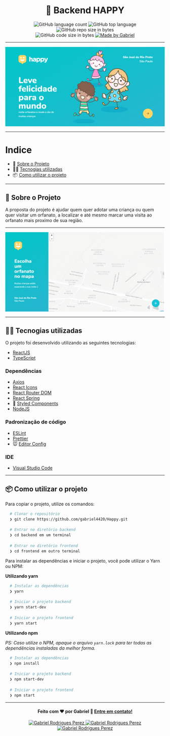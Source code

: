 <h1 align="center">
  🚀️ Backend HAPPY
</h1>

<p align="center">
   <img alt="GitHub language count" src="https://img.shields.io/github/languages/count/gabriel4420/Happy">

  <img alt="GitHub top language" src="https://img.shields.io/github/languages/top/gabriel4420/Happy?logo=html">

  <img alt="GitHub repo size in bytes" src="https://img.shields.io/github/repo-size/gabriel4420/Happy?color=green">

  <br>

  <img alt="GitHub code size in bytes" src="https://img.shields.io/github/last-commit/gabriel4420/Happy">

  <a href="https://www.linkedin.com/in/gabriel-rodrigues-perez-2069b072/">
    <img alt="Made by Gabriel" src="https://img.shields.io/badge/made%20by-Gabriel-%2304D361">
  </a>
</p>

---

 <p align="center">
  <img alt="imagem da Aplicação" src="./assets/principal.png" />
</p> 

---

# Indice

- :rocket: [Sobre o Projeto](#rocket-sobre-o-projeto)
- 👨‍💻️ [Tecnogias utilizadas](#%EF%B8%8F-tecnogias-utilizadas)
- 📦️ [Como utilizar o projeto](#%EF%B8%8F-como-utilizar-o-projeto)
---

## :rocket: Sobre o Projeto

A proposta do projeto é ajudar quem quer adotar uma criança ou quem quer visitar um orfanato, a localizar e até mesmo marcar uma visita ao orfanato mais proximo de sua região.

---

 <p align="center">
  <img alt="imagem da Aplicação" src="./assets/map.png" />
</p> 

---

## 👨‍💻️ Tecnogias utilizadas

O projeto foi desenvolvido utilizando as seguintes tecnologias:

- [ReactJS](https://reactjs.org/)
- [TypeScript](https://www.typescriptlang.org/)

### Dependências

  - [Axios](https://github.com/axios/axios)
  - [React Icons](https://react-icons.github.io/react-icons/)
  - [React Router DOM](https://github.com/ReactTraining/react-router#readme)
  - [React Spring](https://www.react-spring.io/)
  - :nail_care: [Styled Components](https://styled-components.com/)
  - [NodeJS](https://node.com.br)
	
### Padronização de código

  - [ESLint](https://eslint.org/)
  - [Prettier](https://prettier.io/)
  - :mouse: [Editor Config](https://editorconfig.org/)

### IDE

  - [Visual Studio Code](https://code.visualstudio.com/)

---

## 📦️ Como utilizar o projeto

Para copiar o projeto, utilize os comandos:

```bash
  # Clonar o repositório
  ❯ git clone https://github.com/gabriel4420/Happy.git

  # Entrar no diretório backend
  ❯ cd backend em um terminal
  
  # Entrar no diretório frontend
  ❯ cd frontend em outro terminal
```
Para instalar as dependências e iniciar o projeto, você pode utilizar o Yarn ou NPM:

**Utilizando yarn**

```bash
  # Instalar as dependências
  ❯ yarn

  # Iniciar o projeto backend
  ❯ yarn start-dev

  # Iniciar o projeto frontend
  ❯ yarn start
```

**Utilizando npm**

*PS: Caso utilize o NPM, apaque o arquivo `yarn.lock` para ter todas as dependências instaladas da melhor forma.*

```bash
  # Instalar as dependências
  ❯ npm install

  # Iniciar o projeto backend
  ❯ npm start-dev

  # Iniciar o projeto frontend
  ❯ npm start
```

---

<h4 align="center">
  Feito com ❤️ por Gabriel 👋️ <a href="mailto:gabriel_rodrigues_perez@hotmail.com">Entre em contato!</a>
</h4>

<p align="center">
  <a href="https://www.linkedin.com/in/gabriel-rodrigues-perez-2069b072/">
    <img alt="Gabriel Rodrigues Perez" src="https://img.shields.io/badge/LinkedIn-Gabriel_Rodrigues-0e76a8?style=flat&logoColor=white&logo=linkedin">
  </a>
  <a href="https://www.facebook.com/gabriel.rodrigues.perez">
    <img alt="Gabriel Rodrigues Perez" src="https://img.shields.io/badge/Facebook-Gabriel_Rodrigues-1778F2?style=flat&logoColor=white&logo=facebook">
  </a>
  <a href="https://www.instagram.com/gabriel_rodrigues_perez/">
    <img alt="Gabriel Rodrigues Perez" src="https://img.shields.io/badge/Instagram-@gabriel4420-833AB4?style=flat&logoColor=white&logo=instagram">
  </a>
  
</p>
